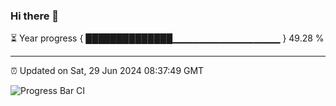### Hi there 👋

⏳ Year progress { ██████████████▁▁▁▁▁▁▁▁▁▁▁▁▁▁▁▁ } 49.28 %

---

⏰ Updated on Sat, 29 Jun 2024 08:37:49 GMT

![Progress Bar CI](https://github.com/IshwaranRudhara/GIT-ACTION/workflows/Progress%20Bar%20CI/badge.svg)
